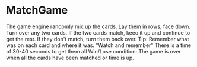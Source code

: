 # MatchGame

The game engine randomly mix up the cards.
Lay them in rows, face down.
Turn over any two cards.
If the two cards match, keeo it up and continue to get the rest.
If they don't match, turn them back over.
Tip: Remember what was on each card and where it was. "Watch and remember"
There is a time of 30-40 seconds to get them all
Win/Lose condition: The game is over when all the cards have been matched or time is up.
